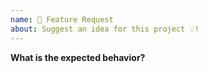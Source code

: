 ```yaml
---
name: 🚀 Feature Request
about: Suggest an idea for this project 💡!
---
```


<!-- ⚠️ If you do not respect this template your issue will be closed. -->

**What is the expected behavior?**



<!-- ⚠️ Make sure to browse the opened and closed issues before submit your issue. -->
